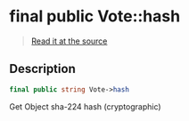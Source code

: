 # final public Vote::hash

> [Read it at the source](https://github.com/julien-boudry/Condorcet/blob/master/src/Vote.php#L21)

## Description    

```php
final public string Vote->hash 
```

Get Object sha-224 hash (cryptographic)
